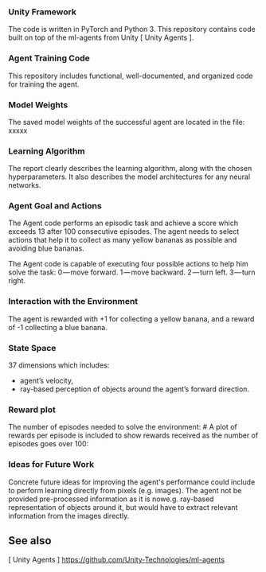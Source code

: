 



### Unity Framework 

The code is written in PyTorch and Python 3.
This repository contains code built on top of the ml-agents from Unity [ Unity Agents ].

### Agent Training Code

This repository includes functional, well-documented, and organized code for training the agent.


### Model Weights

The saved model weights of the successful agent are located in the file: xxxxx

### Learning Algorithm

The report clearly describes the learning algorithm, along with the chosen hyperparameters. It also describes the model architectures for any neural networks.

### Agent Goal and Actions

The Agent code performs an episodic task and achieve a score which exceeds 13 after 100 consecutive episodes. The agent needs to select actions that help it to collect as many yellow bananas as possible and avoiding blue bananas.

The Agent code is capable of executing four possible actions to help him solve the task:
0 — move forward.
1 — move backward.
2 — turn left.
3 — turn right.

### Interaction with the Environment 

The agent is rewarded with +1 for collecting a yellow banana, and a reward of -1 collecting a blue banana. 

### State Space
37 dimensions which includes:
- agent’s velocity, 
- ray-based perception of objects around the agent’s forward direction. 
 
### Reward plot

The number of episodes needed to solve the environment: #
A plot of rewards per episode is included to show rewards received as the number of episodes goes over 100:

### Ideas for Future Work

Concrete future ideas for improving the agent's performance could include to perform learning directly from pixels (e.g. images). The agent not be provided pre-processed information as it is nowe.g. ray-based representation of objects around it, but would have to extract relevant information from the images directly. 

## See also

[ Unity Agents ] https://github.com/Unity-Technologies/ml-agents
